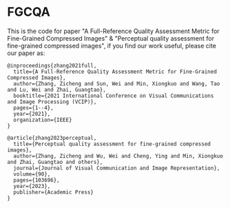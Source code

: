 # FGCQA
This is the code for paper "A Full-Reference Quality Assessment Metric for Fine-Grained Compressed Images" & "Perceptual quality assessment for fine-grained compressed images", if you find our work useful, please cite our paper as:
```
@inproceedings{zhang2021full,
  title={A Full-Reference Quality Assessment Metric for Fine-Grained Compressed Images},
  author={Zhang, Zicheng and Sun, Wei and Min, Xiongkuo and Wang, Tao and Lu, Wei and Zhai, Guangtao},
  booktitle={2021 International Conference on Visual Communications and Image Processing (VCIP)},
  pages={1--4},
  year={2021},
  organization={IEEE}
}

@article{zhang2023perceptual,
  title={Perceptual quality assessment for fine-grained compressed images},
  author={Zhang, Zicheng and Wu, Wei and Cheng, Ying and Min, Xiongkuo and Zhai, Guangtao and others},
  journal={Journal of Visual Communication and Image Representation},
  volume={90},
  pages={103696},
  year={2023},
  publisher={Academic Press}
}

```


